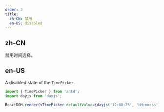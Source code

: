 ```yaml
---
order: 3
title:
  zh-CN: 禁用
  en-US: disabled
---
```


## zh-CN

禁用时间选择。

## en-US

A disabled state of the `TimePicker`.

```jsx
import { TimePicker } from 'antd';
import dayjs from 'dayjs';

ReactDOM.render(<TimePicker defaultValue={dayjs('12:08:23', 'HH:mm:ss')} disabled />, mountNode);
```

